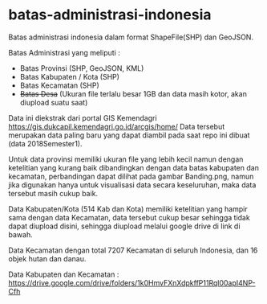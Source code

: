 # batas-administrasi-indonesia
Batas administrasi indonesia dalam format ShapeFile(SHP) dan GeoJSON.

Batas Administrasi yang meliputi :
- Batas Provinsi (SHP, GeoJSON, KML)
- Batas Kabupaten / Kota (SHP)
- Batas Kecamatan (SHP)
- ~~Batas Desa~~ (Ukuran file terlalu besar 1GB dan data masih kotor, akan diupload suatu saat)

Data ini diekstrak dari portal GIS Kemendagri https://gis.dukcapil.kemendagri.go.id/arcgis/home/
Data tersebut merupakan data paling baru yang dapat diambil pada saat repo ini dibuat (data 2018Semester1).

Untuk data provinsi memiliki ukuran file yang lebih kecil namun dengan ketelitian yang kurang baik dibandingkan dengan data batas kabupaten dan kecamatan, perbandingan dapat dilihat pada gambar Banding.png, namun jika digunakan hanya untuk visualisasi data secara keseluruhan, maka data tersebut masih cukup baik. 

Data Kabupaten/Kota (514 Kab dan Kota) memiliki ketelitian yang hampir sama dengan data Kecamatan, data tersebut cukup besar sehingga tidak dapat diupload disini, sehingga diupload melalui google drive di link di bawah.

Data Kecamatan dengan total 7207 Kecamatan di seluruh Indonesia, dan 16 objek hutan dan danau.

Data Kabupaten dan Kecamatan : https://drive.google.com/drive/folders/1k0HmvFXnXdpkffP11Rql00apI4NP-Cfh
